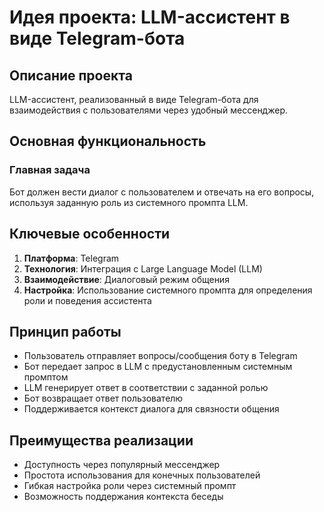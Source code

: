 # Идея проекта: LLM-ассистент в виде Telegram-бота

## Описание проекта

LLM-ассистент, реализованный в виде Telegram-бота для взаимодействия с пользователями через удобный мессенджер.

## Основная функциональность

### Главная задача
Бот должен вести диалог с пользователем и отвечать на его вопросы, используя заданную роль из системного промпта LLM.

## Ключевые особенности

1. **Платформа**: Telegram
2. **Технология**: Интеграция с Large Language Model (LLM)
3. **Взаимодействие**: Диалоговый режим общения
4. **Настройка**: Использование системного промпта для определения роли и поведения ассистента

## Принцип работы

- Пользователь отправляет вопросы/сообщения боту в Telegram
- Бот передает запрос в LLM с предустановленным системным промптом
- LLM генерирует ответ в соответствии с заданной ролью
- Бот возвращает ответ пользователю
- Поддерживается контекст диалога для связности общения

## Преимущества реализации

- Доступность через популярный мессенджер
- Простота использования для конечных пользователей
- Гибкая настройка роли через системный промпт
- Возможность поддержания контекста беседы
